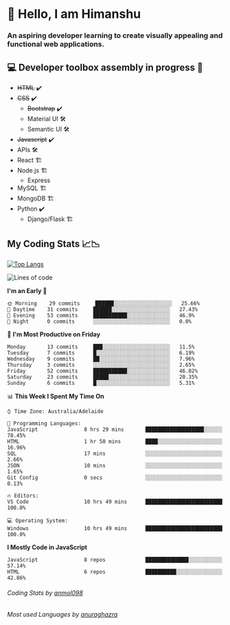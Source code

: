 # 👋 Hello, I am Himanshu

### An aspiring developer learning to create visually appealing and functional web applications.

## 💻 Developer toolbox assembly in progress 🧰

- <s>HTML</s> ✔️ 
- <s>CSS</s> ✔️
  - <s>Bootstrap</s> ✔️
  - Material UI 🛠️
  - Semantic UI 🛠️
 - <s>Javascript</s> ✔️
 - APIs 🛠️
 - React 🏗️
 - Node.js 🏗️
    - Express 
 - MySQL 🏗️
 - MongoDB 🏗️
 - Python ✔️
    - Django/Flask 🏗️
 
 
 ## My Coding Stats 📈📉
 
 [![Top Langs](https://github-readme-stats.vercel.app/api/top-langs/?username=himanshu-sxna&layout=compact)](https://github.com/anuraghazra/github-readme-stats)

<!--START_SECTION:waka-->
![Lines of code](https://img.shields.io/badge/From%20Hello%20World%20I%27ve%20Written-18468%20lines%20of%20code-blue)

**I'm an Early 🐤** 

```text
🌞 Morning    29 commits     ██████░░░░░░░░░░░░░░░░░░░   25.66% 
🌆 Daytime    31 commits     ██████░░░░░░░░░░░░░░░░░░░   27.43% 
🌃 Evening    53 commits     ███████████░░░░░░░░░░░░░░   46.9% 
🌙 Night      0 commits      ░░░░░░░░░░░░░░░░░░░░░░░░░   0.0%

```
📅 **I'm Most Productive on Friday** 

```text
Monday       13 commits     ███░░░░░░░░░░░░░░░░░░░░░░   11.5% 
Tuesday      7 commits      █░░░░░░░░░░░░░░░░░░░░░░░░   6.19% 
Wednesday    9 commits      ██░░░░░░░░░░░░░░░░░░░░░░░   7.96% 
Thursday     3 commits      ░░░░░░░░░░░░░░░░░░░░░░░░░   2.65% 
Friday       52 commits     ███████████░░░░░░░░░░░░░░   46.02% 
Saturday     23 commits     █████░░░░░░░░░░░░░░░░░░░░   20.35% 
Sunday       6 commits      █░░░░░░░░░░░░░░░░░░░░░░░░   5.31%

```


📊 **This Week I Spent My Time On** 

```text
⌚︎ Time Zone: Australia/Adelaide

💬 Programming Languages: 
JavaScript               8 hrs 29 mins       ███████████████████░░░░░░   78.45% 
HTML                     1 hr 50 mins        ████░░░░░░░░░░░░░░░░░░░░░   16.96% 
SQL                      17 mins             ░░░░░░░░░░░░░░░░░░░░░░░░░   2.66% 
JSON                     10 mins             ░░░░░░░░░░░░░░░░░░░░░░░░░   1.65% 
Git Config               0 secs              ░░░░░░░░░░░░░░░░░░░░░░░░░   0.13%

🔥 Editors: 
VS Code                  10 hrs 49 mins      █████████████████████████   100.0%

💻 Operating System: 
Windows                  10 hrs 49 mins      █████████████████████████   100.0%

```

**I Mostly Code in JavaScript** 

```text
JavaScript               8 repos             ██████████████░░░░░░░░░░░   57.14% 
HTML                     6 repos             ██████████░░░░░░░░░░░░░░░   42.86%

```



<!--END_SECTION:waka-->

###### Coding Stats by [anmol098](https://github.com/anmol098/waka-readme-stats)  
###### Most used Languages by [anuraghazra](https://github.com/anuraghazra/github-readme-stats)


